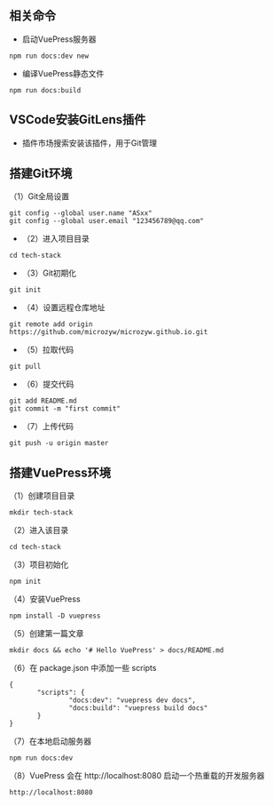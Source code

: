## 相关命令
* 启动VuePress服务器 
```
npm run docs:dev new
```
* 编译VuePress静态文件
```
npm run docs:build
```
## VSCode安装GitLens插件
* 插件市场搜索安装该插件，用于Git管理
## 搭建Git环境
（1）Git全局设置
```
git config --global user.name "ASxx" 
git config --global user.email "123456789@qq.com"
```
* （2）进入项目目录
```
cd tech-stack
```
* （3）Git初期化
```
git init
```
* （4）设置远程仓库地址
```
git remote add origin https://github.com/microzyw/microzyw.github.io.git
```
* （5）拉取代码
```
git pull
```
* （6）提交代码
```
git add README.md 
git commit -m "first commit" 
```
* （7）上传代码
```
git push -u origin master
```
## 搭建VuePress环境
（1）创建项目目录 
```
mkdir tech-stack
```
（2）进入该目录 
```
cd tech-stack
```
（3）项目初始化 
```
npm init
```
（4）安装VuePress 
```
npm install -D vuepress
```
（5）创建第一篇文章 
```
mkdir docs && echo '# Hello VuePress' > docs/README.md
```
（6）在 package.json 中添加一些 scripts
 ```
 {
        "scripts": {
                "docs:dev": "vuepress dev docs",
                "docs:build": "vuepress build docs"
        }
}
```
（7）在本地启动服务器
```
npm run docs:dev
```
（8）VuePress 会在 http://localhost:8080 启动一个热重载的开发服务器
```httml
http://localhost:8080
```